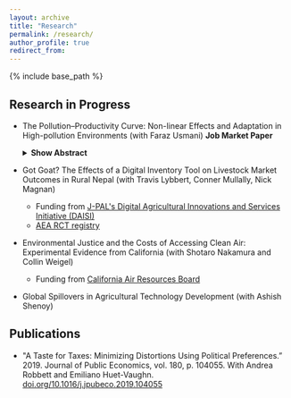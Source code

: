 ```yaml
---
layout: archive
title: "Research"
permalink: /research/
author_profile: true
redirect_from:
---
```


{% include base_path %}

## Research in Progress

* The Pollution–Productivity Curve: Non-linear Effects and Adaptation in High-pollution Environments (with Faraz Usmani) **Job Market Paper**
  <details>
    <summary><strong>Show Abstract</strong></summary>
    <p>Air pollution harms labor productivity, yet little is known about whether workers adapt to chronic exposure. We address this question using performance data from India's premier cricket league, which provides exogenous variation in both acute pollution exposure and long-term exposure histories. We find that a 10 microgram per cubic meter increase in PM2.5 (equivalent to 50\% of a standard deviation in our sample) reduces productivity by about 1 percent, with effects concentrated at extreme pollution levels that far exceed WHO guidelines. However, workers appear to adapt: those with the highest levels of chronic exposure show a dramatically smaller responses to acute pollution episodes, with the most chronically exposed experiencing approximately 40 percent smaller productivity losses than those with median exposure histories. Our findings suggest that standard estimates from low-pollution environments poorly capture the dynamics between short- and long-term exposure in high-pollution settings, with important implications for environmental regulation in developing economies where chronic exposure is widespread.</p>
  </details>

* Got Goat? The Effects of a Digital Inventory Tool on Livestock Market Outcomes in Rural Nepal (with Travis Lybbert, Conner Mullally, Nick Magnan)
  * Funding from [J-PAL's Digital Agricultural Innovations and Services Initiative (DAISI)](https://www.povertyactionlab.org/initiative/digital-agricultural-innovations-and-services-initiative-daisi)
  * [AEA RCT registry](https://www.socialscienceregistry.org/trials/14489)
* Environmental Justice and the Costs of Accessing Clean Air: Experimental Evidence from California (with Shotaro Nakamura and Collin Weigel)
  * Funding from [California Air Resources Board](https://ww2.arb.ca.gov/)
* Global Spillovers in Agricultural Technology Development (with Ashish Shenoy)

## Publications
* "A Taste for Taxes: Minimizing Distortions Using Political Preferences.” 2019. Journal of Public Economics, vol. 180, p. 104055. With Andrea Robbett and Emiliano Huet-Vaughn. [doi.org/10.1016/j.jpubeco.2019.104055](https://www.doi.org/10.1016/j.jpubeco.2019.104055)



